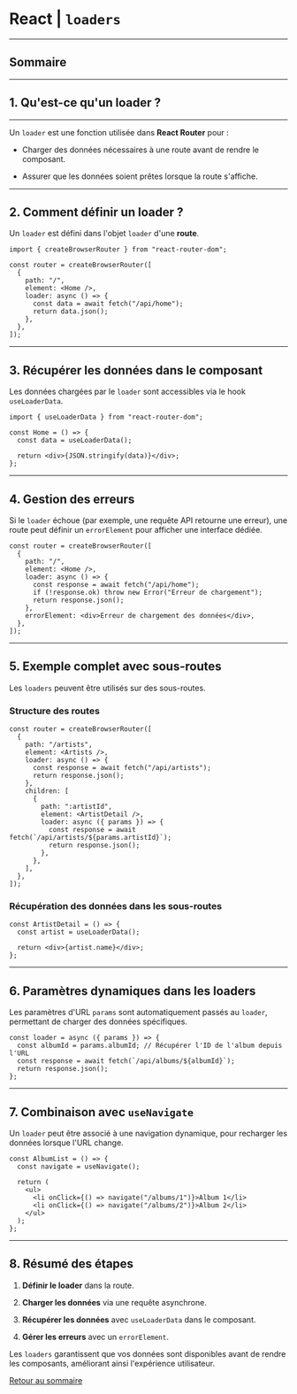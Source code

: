 # React | `loaders`

---

## Sommaire

---

## 1. Qu'est-ce qu'un loader ?

---

Un `loader` est une fonction utilisée dans **React Router** pour :

- Charger des données nécessaires à une route avant de rendre le composant.

- Assurer que les données soient prêtes lorsque la route s'affiche.

---

## 2. Comment définir un loader ?

Un `loader` est défini dans l'objet `loader` d'une **route**.

```tsx
import { createBrowserRouter } from "react-router-dom";

const router = createBrowserRouter([
  {
    path: "/",
    element: <Home />,
    loader: async () => {
      const data = await fetch("/api/home");
      return data.json();
    },
  },
]);
```

---

## 3. Récupérer les données dans le composant

Les données chargées par le `loader` sont accessibles via le hook `useLoaderData`.

```tsx
import { useLoaderData } from "react-router-dom";

const Home = () => {
  const data = useLoaderData();

  return <div>{JSON.stringify(data)}</div>;
};
```

---

## 4. Gestion des erreurs

Si le `loader` échoue (par exemple, une requête API retourne une erreur), une route peut définir un `errorElement` pour afficher une interface dédiée.

```tsx
const router = createBrowserRouter([
  {
    path: "/",
    element: <Home />,
    loader: async () => {
      const response = await fetch("/api/home");
      if (!response.ok) throw new Error("Erreur de chargement");
      return response.json();
    },
    errorElement: <div>Erreur de chargement des données</div>,
  },
]);
```

---

## 5. Exemple complet avec sous-routes

Les `loaders` peuvent être utilisés sur des sous-routes.

### Structure des routes

```tsx
const router = createBrowserRouter([
  {
    path: "/artists",
    element: <Artists />,
    loader: async () => {
      const response = await fetch("/api/artists");
      return response.json();
    },
    children: [
      {
        path: ":artistId",
        element: <ArtistDetail />,
        loader: async ({ params }) => {
          const response = await fetch(`/api/artists/${params.artistId}`);
          return response.json();
        },
      },
    ],
  },
]);
```

### Récupération des données dans les sous-routes

```tsx
const ArtistDetail = () => {
  const artist = useLoaderData();

  return <div>{artist.name}</div>;
};
```

---

## 6. Paramètres dynamiques dans les loaders

Les paramètres d'URL `params` sont automatiquement passés au `loader`, permettant de charger des données spécifiques.

```tsx
const loader = async ({ params }) => {
  const albumId = params.albumId; // Récupérer l'ID de l'album depuis l'URL
  const response = await fetch(`/api/albums/${albumId}`);
  return response.json();
};
```

---

## 7. Combinaison avec `useNavigate`

Un `loader` peut être associé à une navigation dynamique, pour recharger les données lorsque l'URL change.

```tsx
const AlbumList = () => {
  const navigate = useNavigate();

  return (
    <ul>
      <li onClick={() => navigate("/albums/1")}>Album 1</li>
      <li onClick={() => navigate("/albums/2")}>Album 2</li>
    </ul>
  );
};
```

---

## 8. Résumé des étapes

1. **Définir le loader** dans la route.

2. **Charger les données** via une requête asynchrone.

3. **Récupérer les données** avec `useLoaderData` dans le composant.

4. **Gérer les erreurs** avec un `errorElement`.

Les `loaders` garantissent que vos données sont disponibles avant de rendre les composants, améliorant ainsi l'expérience utilisateur.

[Retour au sommaire](#sommaire)